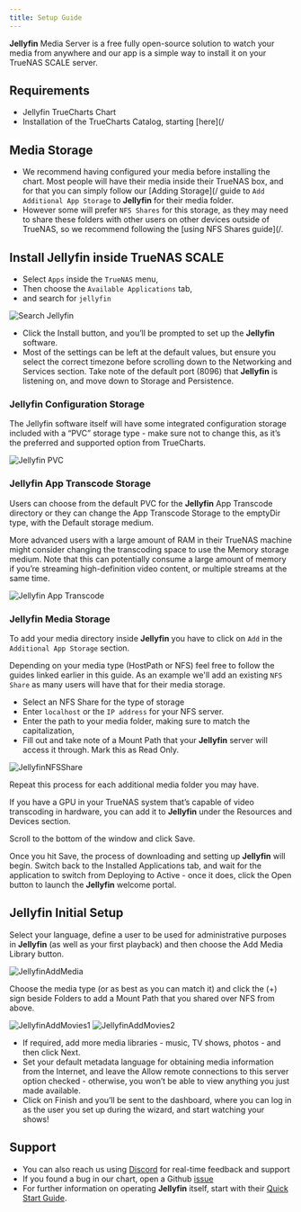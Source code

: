 ```yaml
---
title: Setup Guide
---
```


**Jellyfin** Media Server is a free fully open-source solution to watch your media from anywhere
and our app is a simple way to install it on your TrueNAS SCALE server.

## Requirements

- Jellyfin TrueCharts Chart
- Installation of the TrueCharts Catalog, starting [here](/

## Media Storage

- We recommend having configured your media before installing the chart.
  Most people will have their media inside their TrueNAS box,
  and for that you can simply follow our [Adding Storage](/
  guide to `Add Additional App Storage` to **Jellyfin** for their media folder.
- However some will prefer `NFS Shares` for this storage,
  as they may need to share these folders with other users on other
  devices outside of TrueNAS, so we recommend following the [using NFS Shares guide](/.

## Install Jellyfin inside TrueNAS SCALE

- Select `Apps` inside the `TrueNAS` menu,
- Then choose the `Available Applications` tab,
- and search for `jellyfin`

![Search Jellyfin](./img/SearchJellyfin.png)

- Click the Install button, and you’ll be prompted to set up the **Jellyfin** software.
- Most of the settings can be left at the default values, but ensure you select the correct
  timezone before scrolling down to the Networking and Services section.
  Take note of the default port (8096) that **Jellyfin** is listening on, and move down to Storage and Persistence.

### Jellyfin Configuration Storage

The Jellyfin software itself will have some integrated configuration storage included
with a “PVC” storage type - make sure not to change this, as it’s the preferred and supported option from TrueCharts.

![Jellyfin PVC](./img/JellyfinPVC.png)

### Jellyfin App Transcode Storage

Users can choose from the default PVC for the **Jellyfin** App Transcode directory or they can
change the App Transcode Storage to the emptyDir type, with the Default storage medium.

More advanced users with a large amount of RAM in their TrueNAS machine might consider
changing the transcoding space to use the Memory storage medium. Note that this can potentially
consume a large amount of memory if you’re streaming high-definition video content, or multiple streams at the same time.

![Jellyfin App Transcode](./img/JellyfinTranscodeDir.png)

### Jellyfin Media Storage

To add your media directory inside **Jellyfin** you have to click on `Add` in the `Additional App Storage` section.

Depending on your media type (HostPath or NFS) feel free to follow the guides linked earlier in this guide.
As an example we'll add an existing `NFS Share` as many users will have that for their media storage.

- Select an NFS Share for the type of storage
- Enter `localhost` or the `IP address` for your NFS server.
- Enter the path to your media folder, making sure to match the capitalization,
- Fill out and take note of a Mount Path that your **Jellyfin** server will access it through. Mark this as Read Only.

![JellyfinNFSShare](./img/JellyfinNFSStorage.png)

Repeat this process for each additional media folder you may have.

If you have a GPU in your TrueNAS system that’s capable of video transcoding in hardware,
you can add it to **Jellyfin** under the Resources and Devices section.

Scroll to the bottom of the window and click Save.

Once you hit Save, the process of downloading and setting up **Jellyfin** will begin.
Switch back to the Installed Applications tab, and wait for the application to switch
from Deploying to Active - once it does, click the Open button to launch the **Jellyfin** welcome portal.

## Jellyfin Initial Setup

Select your language, define a user to be used for administrative purposes in **Jellyfin**
(as well as your first playback) and then choose the Add Media Library button.

![JellyfinAddMedia](./img/JellyfinAddMedia.png)

Choose the media type (or as best as you can match it) and click the (+) sign beside Folders to add a Mount Path that you shared over NFS from above.

![JellyfinAddMovies1](./img/JellyfinAddMovies1.png)
![JellyfinAddMovies2](./img/JellyfinAddMovies2.png)

- If required, add more media libraries - music, TV shows, photos - and then click Next.
- Set your default metadata language for obtaining media information from the Internet,
  and leave the Allow remote connections to this server option checked - otherwise,
  you won’t be able to view anything you just made available.
- Click on Finish and you’ll be sent to the dashboard, where you can log in as the user you set up during the wizard, and start watching your shows!

## Support

- You can also reach us using [Discord](https://discord.gg/tVsPTHWTtr) for real-time feedback and support
- If you found a bug in our chart, open a Github [issue](https://github.com/truecharts/apps/issues/new/choose)
- For further information on operating **Jellyfin** itself, start with their [Quick Start Guide](https://jellyfin.org/docs/general/quick-start).
